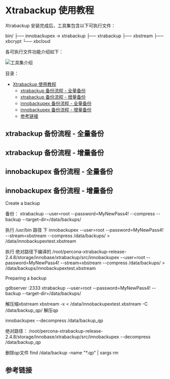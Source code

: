 # Xtrabackup 使用教程

Xtrabackup 安装完成后，工具集包含以下可执行文件：

bin/
├── innobackupex -> xtrabackup
├── xtrabackup
├── xbstream
├── xbcrypt
└── xbcloud

各可执行文件功能介绍如下：

![工具集介绍](https://i.loli.net/2021/04/05/5KbLOAuz2Z9npT6.png)

目录：

- [Xtrabackup 使用教程](#xtrabackup-使用教程)
  - [xtrabackup 备份流程 - 全量备份](#xtrabackup-备份流程---全量备份)
  - [xtrabackup 备份流程 - 增量备份](#xtrabackup-备份流程---增量备份)
  - [innobackupex 备份流程 - 全量备份](#innobackupex-备份流程---全量备份)
  - [innobackupex 备份流程 - 增量备份](#innobackupex-备份流程---增量备份)
  - [参考链接](#参考链接)

## xtrabackup 备份流程 - 全量备份



## xtrabackup 备份流程 - 增量备份

## innobackupex 备份流程 - 全量备份

## innobackupex 备份流程 - 增量备份


Create a backup

备份：
xtrabackup --user=root --password=MyNewPass4! --compress --backup --target-dir=/data/backups/

执行 /usr/bin 路径 下
innobackupex --user=root --password=MyNewPass4! --stream=xbstream --compress /data/backups/ > /data/innobackupextest.xbstream

执行 绝对路径下编译的
/root/percona-xtrabackup-release-2.4.8/storage/innobase/xtrabackup/src/innobackupex --user=root --password=MyNewPass4! --stream=xbstream --compress /data/backups/ > /data/backups/innobackupextest.xbstream

Preparing a backup

gdbserver :2333 xtrabackup --user=root --password=MyNewPass4! --backup --target-dir=/data/backups/


解压缩xbstream
xbstream -x < /data/innobackupextest.xbstream -C /data/backup_qp/
解压qp

innobackupex --decompress /data/backup_qp

绝对路径：
/root/percona-xtrabackup-release-2.4.8/storage/innobase/xtrabackup/src/innobackupex --decompress /data/backup_qp

删除qp文件
find /data/backup -name "*.qp" | xargs rm

## 参考链接

